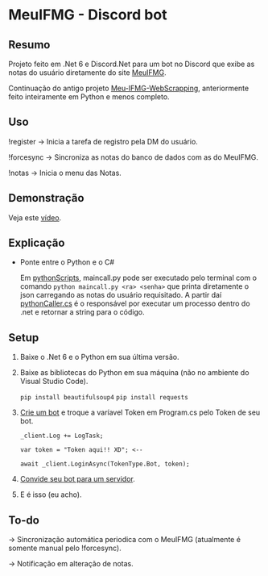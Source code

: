 # MeuIFMG - Discord bot

## Resumo
Projeto feito em .Net 6 e Discord.Net para um bot no Discord que exibe as notas do usuário diretamente do site [MeuIFMG](https://meu.ifmg.edu.br).

Continuação do antigo projeto [Meu-IFMG-WebScrapping](https://github.com/KindaSnoowy/Meu-IFMG-WebScrapping), anteriormente feito inteiramente em Python e menos completo.

## Uso
!register -> Inicia a tarefa de registro pela DM do usuário.

!forcesync -> Sincroniza as notas do banco de dados com as do MeuIFMG.

!notas -> Inicia o menu das Notas.

## Demonstração

Veja este [vídeo](http://www.youtube.com/watch?v=Ktoj8r_ipMU).

## Explicação

- Ponte entre o Python e o C#
  
  Em [pythonScripts](https://github.com/KindaSnoowy/meuifmg-discord/tree/main/pythonScripts), maincall.py pode ser executado pelo terminal com o comando `python maincall.py <ra> <senha>` que printa diretamente o json carregando as notas do usuário requisitado. A partir daí [pythonCaller.cs](https://github.com/KindaSnoowy/meuifmg-discord/blob/main/modules/pythonCaller.cs) é o responsável por executar um processo dentro do .net e retornar a string para o código.

## Setup
1) Baixe o .Net 6 e o Python em sua última versão.
2) Baixe as bibliotecas do Python em sua máquina (não no ambiente do Visual Studio Code).

   `pip install beautifulsoup4`
   `pip install requests`

3) [Crie um bot](https://discord.com/developers/docs/getting-started#step-1-creating-an-app) e troque a varíavel Token em Program.cs pelo Token de seu bot.

   ```
   _client.Log += LogTask;

   var token = "Token aqui!! XD"; <--

   await _client.LoginAsync(TokenType.Bot, token);
   ```

4) [Convide seu bot para um servidor](https://discord.com/developers/docs/getting-started#adding-scopes-and-bot-permissions).
5) E é isso (eu acho).

## To-do
-> Sincronização automática periodica com o MeuIFMG (atualmente é somente manual pelo !forcesync).

-> Notificação em alteração de notas.
